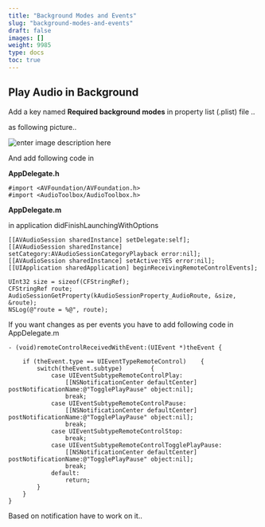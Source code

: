 ```yaml
---
title: "Background Modes and Events"
slug: "background-modes-and-events"
draft: false
images: []
weight: 9985
type: docs
toc: true
---
```


## Play Audio in Background
Add a key named **Required background modes** in property list (.plist) file ..

as following picture..

![enter image description here][1]

And add following code in 

**AppDelegate.h**

    #import <AVFoundation/AVFoundation.h>
    #import <AudioToolbox/AudioToolbox.h>

**AppDelegate.m**

in application didFinishLaunchingWithOptions

    [[AVAudioSession sharedInstance] setDelegate:self];
    [[AVAudioSession sharedInstance] setCategory:AVAudioSessionCategoryPlayback error:nil];
    [[AVAudioSession sharedInstance] setActive:YES error:nil];
    [[UIApplication sharedApplication] beginReceivingRemoteControlEvents];

    UInt32 size = sizeof(CFStringRef);
    CFStringRef route;
    AudioSessionGetProperty(kAudioSessionProperty_AudioRoute, &size, &route);
    NSLog(@"route = %@", route);

If you want changes as per events you have to add following code in AppDelegate.m 

    - (void)remoteControlReceivedWithEvent:(UIEvent *)theEvent {
        
        if (theEvent.type == UIEventTypeRemoteControl)    {
            switch(theEvent.subtype)        {
                case UIEventSubtypeRemoteControlPlay:
                    [[NSNotificationCenter defaultCenter] postNotificationName:@"TogglePlayPause" object:nil];
                    break;
                case UIEventSubtypeRemoteControlPause:
                    [[NSNotificationCenter defaultCenter] postNotificationName:@"TogglePlayPause" object:nil];
                    break;
                case UIEventSubtypeRemoteControlStop:
                    break;
                case UIEventSubtypeRemoteControlTogglePlayPause:
                    [[NSNotificationCenter defaultCenter] postNotificationName:@"TogglePlayPause" object:nil];
                    break;
                default:
                    return;
            }
        }
    }

Based on notification have to work on it..

  [1]: http://i.stack.imgur.com/m453q.png


